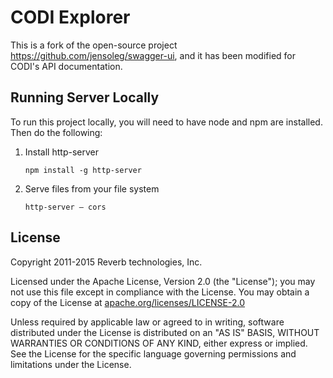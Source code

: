 # CODI Explorer

This is a fork of the open-source project https://github.com/jensoleg/swagger-ui, and it has been modified for CODI's API documentation.

## Running Server Locally

To run this project locally, you will need to have node and npm are installed. Then do the following:

1. Install http-server 

    ```
    npm install -g http-server
    ```

2. Serve files from your file system 

    ```
    http-server — cors
    ```

## License

Copyright 2011-2015 Reverb technologies, Inc.

Licensed under the Apache License, Version 2.0 (the "License");
you may not use this file except in compliance with the License.
You may obtain a copy of the License at [apache.org/licenses/LICENSE-2.0](http://www.apache.org/licenses/LICENSE-2.0)

Unless required by applicable law or agreed to in writing, software
distributed under the License is distributed on an "AS IS" BASIS,
WITHOUT WARRANTIES OR CONDITIONS OF ANY KIND, either express or implied.
See the License for the specific language governing permissions and
limitations under the License.
